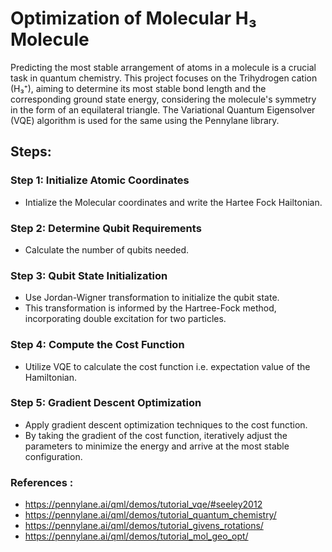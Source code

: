 # Optimization of Molecular H₃ Molecule

Predicting the most stable arrangement of atoms in a molecule is a crucial task in quantum chemistry. This project focuses on the Trihydrogen cation (H₃⁺), aiming to determine its most stable bond length and the corresponding ground state energy, considering the molecule's symmetry in the form of an equilateral triangle. The Variational Quantum Eigensolver (VQE) algorithm is used for the same using the Pennylane library.

## Steps:

### Step 1: Initialize Atomic Coordinates
   - Intialize the Molecular coordinates and write the Hartee Fock Hailtonian.

### Step 2: Determine Qubit Requirements
   - Calculate the number of qubits needed.

### Step 3: Qubit State Initialization
   - Use Jordan-Wigner transformation to initialize the qubit state.
   -  This transformation is informed by the Hartree-Fock method, incorporating double excitation for two particles.

### Step 4: Compute the Cost Function
   - Utilize VQE to calculate the cost function i.e. expectation value of the Hamiltonian.

### Step 5: Gradient Descent Optimization
   - Apply gradient descent optimization techniques to the cost function.
   - By taking the gradient of the cost function, iteratively adjust the parameters to minimize the energy and arrive at the most stable configuration.



### References :
   - https://pennylane.ai/qml/demos/tutorial_vqe/#seeley2012
   - https://pennylane.ai/qml/demos/tutorial_quantum_chemistry/
   - https://pennylane.ai/qml/demos/tutorial_givens_rotations/
   - https://pennylane.ai/qml/demos/tutorial_mol_geo_opt/

